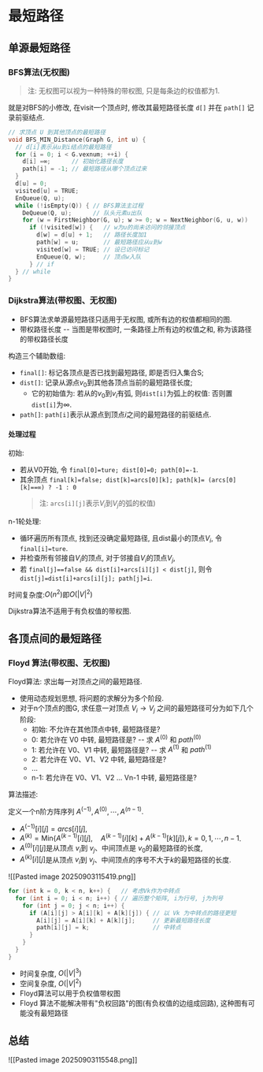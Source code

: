 # 最短路径

## 单源最短路径

### BFS算法(无权图)

> 注: 无权图可以视为一种特殊的带权图, 只是每条边的权值都为1.

就是对BFS的小修改, 在visit一个顶点时, 修改其最短路径⻓度 `d[]` 并在 `path[]` 记录前驱结点.

```c
// 求顶点 U 到其他顶点的最短路径
void BFS_MIN_Distance(Graph G, int u) {
  // d[i]表示从u到i结点的最短路径
  for (i = 0; i < G.vexnum; ++i) {
    d[i] =∞;      // 初始化路径长度
    path[i] = -1; // 最短路径从哪个顶点过来
  }
  d[u] = 0;
  visited[u] = TRUE;
  EnQueue(Q, u);
  while (!isEmpty(Q)) { // BFS算法主过程
    DeQueue(Q, u);      // 队头元素u出队
    for (w = FirstNeighbor(G, u); w >= 0; w = NextNeighbor(G, u, w))
      if (!visited[w]) {   // w为u的尚未访问的邻接顶点
        d[w] = d[u] + 1;   // 路径长度加1
        path[w] = u;       // 最短路径应从u到w
        visited[w] = TRUE; // 设已访问标记
        EnQueue(Q, w);     // 顶点w入队
      } // if
  } // while
}
```

### Dijkstra算法(带权图、无权图)

- BFS算法求单源最短路径只适用于无权图, 或所有边的权值都相同的图.
- 带权路径⻓度 -- 当图是带权图时, 一条路径上所有边的权值之和, 称为该路径的带权路径⻓度

构造三个辅助数组:

- `final[]`: 标记各顶点是否已找到最短路径, 即是否归入集合S;
- `dist[]`: 记录从源点$v_0$到其他各顶点当前的最短路径长度;
  - 它的初始值为: 若从的$v_0$到$v_i$有弧, 则`dist[i]`为弧上的权值: 否则置`dist[i]`为$\infty$.
- `path[]`: `path[i]`表示从源点到顶点$i$之间的最短路径的前驱结点.

#### 处理过程

初始:

- 若从V0开始, 令 `final[0]=ture; dist[0]=0; path[0]=-1`.
- 其余顶点 `final[k]=false; dist[k]=arcs[0][k]; path[k]= (arcs[0][k]==∞) ? -1 : 0`
  > 注: `arcs[i][j]`表示$V_i$到$V_j$的弧的权值)

n-1轮处理:

- 循环遍历所有顶点, 找到还没确定最短路径, 且dist最小的顶点$V_i$, 令`final[i]=ture`.
- 并检查所有邻接自$V_i$的顶点, 对于邻接自$V_i$的顶点$V_j$,
- 若 `final[j]==false && dist[i]+arcs[i][j] < dist[j]`, 则令 `dist[j]=dist[i]+arcs[i][j]; path[j]=i`.

时间复杂度:$O(n^2)$即$O(|V|^2)$

Dijkstra算法不适用于有负权值的带权图.

## 各顶点间的最短路径

### Floyd 算法(带权图、无权图)

Floyd算法: 求出每一对顶点之间的最短路径.

- 使用动态规划思想, 将问题的求解分为多个阶段.
- 对于n个顶点的图G, 求任意一对顶点 $V_i \to V_j$ 之间的最短路径可分为如下几个阶段:
  - 初始: 不允许在其他顶点中转, 最短路径是?
  - 0: 若允许在 V0 中转, 最短路径是? -- 求 $A^{(0)}$ 和 $path^{(0)}$
  - 1: 若允许在 V0、V1 中转, 最短路径是? -- 求 $A^{(1)}$ 和 $path^{(1)}$
  - 2: 若允许在 V0、V1、V2 中转, 最短路径是?
  - ...
  - n-1: 若允许在 V0、V1、V2 ... Vn-1 中转, 最短路径是?

算法描述:

定义一个n阶方阵序列 $A^{(-1)}, A^{(0)}, \cdots, A^{(n-1)}$.

- $A^{(-1)}[i][j]= arcs[i][j]$,
- $A^{(k)} = \text{Min}\{A^{(k-1)}[i][j],\quad A^{(k-1)}[i][k] + A^{(k-1)}[k][j]\}, k= 0, 1, \cdots, n-1$.
- $A^{(0)}[i][j]$是从顶点 $v_i$到 $v_j$、中间顶点是 $v_0$的最短路径的长度,
- $A^{(k)}[i][j]$是从顶点 $v_i$到 $v_j$、中间顶点的序号不大于$k$的最短路径的长度.

![[Pasted image 20250903115419.png]]

```c
for (int k = 0, k < n, k++) {   // 考虑Vk作为中转点
  for (int i = 0; i < n; i++) { // 遍历整个矩阵, i为行号, j为列号
    for (int j = 0; j < n; i++) {
      if (A[i][j] > A[i][k] + A[k][j]) { // 以 Vk 为中转点的路径更短
        A[i][j] = A[i][k] + A[k][j];     // 更新最短路径长度
        path[i][j] = k;                  // 中转点
      }
    }
  }
}
```

- 时间复杂度, $O(|V|^3)$
- 空间复杂度, $O(|V|^2)$
- Floyd算法可以用于负权值带权图
- Floyd 算法不能解决带有"负权回路"的图(有负权值的边组成回路), 这种图有可能没有最短路径

## 总结

![[Pasted image 20250903115548.png]]
